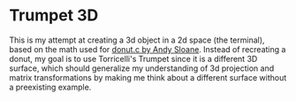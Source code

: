 # Trumpet 3D

This is my attempt at creating a 3d object in a 2d space (the terminal), based on the math used for
[donut.c by Andy Sloane](https://www.a1k0n.net/2011/07/20/donut-math.html).
Instead of recreating a donut, my goal is to use Torricelli's Trumpet since it is a different 3D surface,
which should generalize my understanding of 3d projection and matrix transformations by making me think about
a different surface without a preexisting example.
